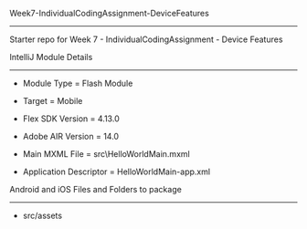 Week7-IndividualCodingAssignment-DeviceFeatures
* * *

Starter repo for Week 7 - IndividualCodingAssignment - Device Features

IntelliJ Module Details
* * *

* Module Type = Flash Module
* Target = Mobile
* Flex SDK Version = 4.13.0
* Adobe AIR Version = 14.0

* Main MXML File = src\HelloWorldMain.mxml
* Application Descriptor = HelloWorldMain-app.xml


Android and iOS Files and Folders to package
* * *

* src/assets